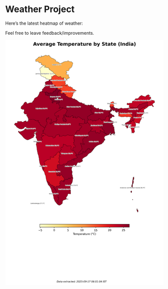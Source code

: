 # Weather Project

Here’s the latest heatmap of weather:

Feel free to leave feedback/improvements.

![India Heatmap](docs/assets/india_heatmap.png?v=CA014A)
